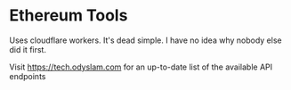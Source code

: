 # Ethereum Tools

Uses cloudflare workers. It's dead simple. I have no idea why nobody else did it first. 

Visit https://tech.odyslam.com for an up-to-date list of the available API endpoints
